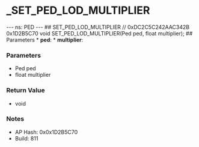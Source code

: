 # _SET_PED_LOD_MULTIPLIER

--- ns: PED --- ## SET_PED_LOD_MULTIPLIER  // 0xDC2C5C242AAC342B 0x1D2B5C70 void SET_PED_LOD_MULTIPLIER(Ped ped, float multiplier);   ## Parameters * **ped**: * **multiplier**:

### Parameters
* Ped ped
* float multiplier

### Return Value
* void

### Notes
* AP Hash: 0x0x1D2B5C70
* Build: 811

